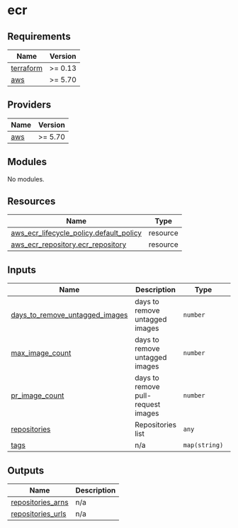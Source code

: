 # ecr

<!-- BEGINNING OF PRE-COMMIT-TERRAFORM DOCS HOOK -->
## Requirements

| Name | Version |
|------|---------|
| <a name="requirement_terraform"></a> [terraform](#requirement\_terraform) | >= 0.13 |
| <a name="requirement_aws"></a> [aws](#requirement\_aws) | >= 5.70 |

## Providers

| Name | Version |
|------|---------|
| <a name="provider_aws"></a> [aws](#provider\_aws) | >= 5.70 |

## Modules

No modules.

## Resources

| Name | Type |
|------|------|
| [aws_ecr_lifecycle_policy.default_policy](https://registry.terraform.io/providers/hashicorp/aws/latest/docs/resources/ecr_lifecycle_policy) | resource |
| [aws_ecr_repository.ecr_repository](https://registry.terraform.io/providers/hashicorp/aws/latest/docs/resources/ecr_repository) | resource |

## Inputs

| Name | Description | Type | Default | Required |
|------|-------------|------|---------|:--------:|
| <a name="input_days_to_remove_untagged_images"></a> [days\_to\_remove\_untagged\_images](#input\_days\_to\_remove\_untagged\_images) | days to remove untagged images | `number` | `3` | no |
| <a name="input_max_image_count"></a> [max\_image\_count](#input\_max\_image\_count) | days to remove untagged images | `number` | `50` | no |
| <a name="input_pr_image_count"></a> [pr\_image\_count](#input\_pr\_image\_count) | days to remove pull-request images | `number` | `7` | no |
| <a name="input_repositories"></a> [repositories](#input\_repositories) | Repositories list | `any` | n/a | yes |
| <a name="input_tags"></a> [tags](#input\_tags) | n/a | `map(string)` | `{}` | no |

## Outputs

| Name | Description |
|------|-------------|
| <a name="output_repositories_arns"></a> [repositories\_arns](#output\_repositories\_arns) | n/a |
| <a name="output_repositories_urls"></a> [repositories\_urls](#output\_repositories\_urls) | n/a |
<!-- END OF PRE-COMMIT-TERRAFORM DOCS HOOK -->
